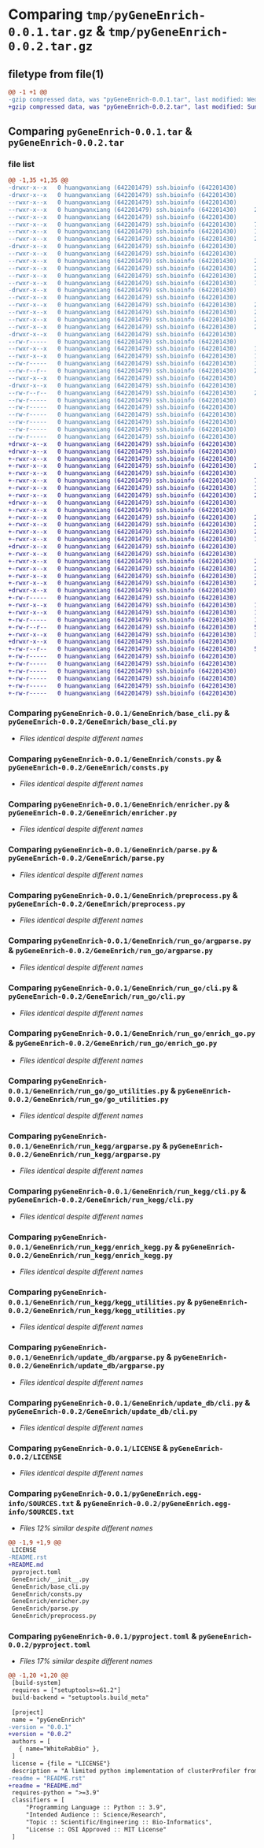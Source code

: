# Comparing `tmp/pyGeneEnrich-0.0.1.tar.gz` & `tmp/pyGeneEnrich-0.0.2.tar.gz`

## filetype from file(1)

```diff
@@ -1 +1 @@
-gzip compressed data, was "pyGeneEnrich-0.0.1.tar", last modified: Wed Apr  3 07:04:45 2024, max compression
+gzip compressed data, was "pyGeneEnrich-0.0.2.tar", last modified: Sun Apr  7 07:33:08 2024, max compression
```

## Comparing `pyGeneEnrich-0.0.1.tar` & `pyGeneEnrich-0.0.2.tar`

### file list

```diff
@@ -1,35 +1,35 @@
-drwxr-x--x   0 huangwanxiang (642201479) ssh.bioinfo (642201430)        0 2024-04-03 07:04:39.304227 pyGeneEnrich-0.0.1/
-drwxr-x--x   0 huangwanxiang (642201479) ssh.bioinfo (642201430)        0 2024-04-03 07:04:39.000222 pyGeneEnrich-0.0.1/GeneEnrich/
--rwxr-x--x   0 huangwanxiang (642201479) ssh.bioinfo (642201430)        0 2024-04-03 02:26:29.000000 pyGeneEnrich-0.0.1/GeneEnrich/__init__.py
--rwxr-x--x   0 huangwanxiang (642201479) ssh.bioinfo (642201430)     2934 2024-04-03 02:26:27.000000 pyGeneEnrich-0.0.1/GeneEnrich/base_cli.py
--rwxr-x--x   0 huangwanxiang (642201479) ssh.bioinfo (642201430)      614 2024-04-03 02:26:28.000000 pyGeneEnrich-0.0.1/GeneEnrich/consts.py
--rwxr-x--x   0 huangwanxiang (642201479) ssh.bioinfo (642201430)     7369 2024-04-03 02:26:29.000000 pyGeneEnrich-0.0.1/GeneEnrich/enricher.py
--rwxr-x--x   0 huangwanxiang (642201479) ssh.bioinfo (642201430)     1585 2024-04-03 02:26:29.000000 pyGeneEnrich-0.0.1/GeneEnrich/parse.py
--rwxr-x--x   0 huangwanxiang (642201479) ssh.bioinfo (642201430)     2406 2024-04-03 05:14:19.000000 pyGeneEnrich-0.0.1/GeneEnrich/preprocess.py
-drwxr-x--x   0 huangwanxiang (642201479) ssh.bioinfo (642201430)        0 2024-04-03 07:04:39.074223 pyGeneEnrich-0.0.1/GeneEnrich/run_go/
--rwxr-x--x   0 huangwanxiang (642201479) ssh.bioinfo (642201430)        0 2024-04-03 02:26:27.000000 pyGeneEnrich-0.0.1/GeneEnrich/run_go/__init__.py
--rwxr-x--x   0 huangwanxiang (642201479) ssh.bioinfo (642201430)     2648 2024-04-03 05:51:30.000000 pyGeneEnrich-0.0.1/GeneEnrich/run_go/argparse.py
--rwxr-x--x   0 huangwanxiang (642201479) ssh.bioinfo (642201430)     2358 2024-04-03 05:38:26.000000 pyGeneEnrich-0.0.1/GeneEnrich/run_go/cli.py
--rwxr-x--x   0 huangwanxiang (642201479) ssh.bioinfo (642201430)     2329 2024-04-03 05:59:56.000000 pyGeneEnrich-0.0.1/GeneEnrich/run_go/enrich_go.py
--rwxr-x--x   0 huangwanxiang (642201479) ssh.bioinfo (642201430)     1853 2024-04-03 05:38:26.000000 pyGeneEnrich-0.0.1/GeneEnrich/run_go/go_utilities.py
-drwxr-x--x   0 huangwanxiang (642201479) ssh.bioinfo (642201430)        0 2024-04-03 07:04:39.129224 pyGeneEnrich-0.0.1/GeneEnrich/run_kegg/
--rwxr-x--x   0 huangwanxiang (642201479) ssh.bioinfo (642201430)        0 2024-04-03 02:26:29.000000 pyGeneEnrich-0.0.1/GeneEnrich/run_kegg/__init__.py
--rwxr-x--x   0 huangwanxiang (642201479) ssh.bioinfo (642201430)     2656 2024-04-03 06:01:22.000000 pyGeneEnrich-0.0.1/GeneEnrich/run_kegg/argparse.py
--rwxr-x--x   0 huangwanxiang (642201479) ssh.bioinfo (642201430)     2382 2024-04-03 05:38:26.000000 pyGeneEnrich-0.0.1/GeneEnrich/run_kegg/cli.py
--rwxr-x--x   0 huangwanxiang (642201479) ssh.bioinfo (642201430)     2059 2024-04-03 06:04:12.000000 pyGeneEnrich-0.0.1/GeneEnrich/run_kegg/enrich_kegg.py
--rwxr-x--x   0 huangwanxiang (642201479) ssh.bioinfo (642201430)     2269 2024-04-03 05:09:12.000000 pyGeneEnrich-0.0.1/GeneEnrich/run_kegg/kegg_utilities.py
-drwxr-x--x   0 huangwanxiang (642201479) ssh.bioinfo (642201430)        0 2024-04-03 07:04:39.181225 pyGeneEnrich-0.0.1/GeneEnrich/update_db/
--rw-r-----   0 huangwanxiang (642201479) ssh.bioinfo (642201430)        0 2024-04-03 02:26:29.000000 pyGeneEnrich-0.0.1/GeneEnrich/update_db/__init__.py
--rwxr-x--x   0 huangwanxiang (642201479) ssh.bioinfo (642201430)     1432 2024-04-03 02:26:29.000000 pyGeneEnrich-0.0.1/GeneEnrich/update_db/argparse.py
--rwxr-x--x   0 huangwanxiang (642201479) ssh.bioinfo (642201430)     1604 2024-04-03 02:26:29.000000 pyGeneEnrich-0.0.1/GeneEnrich/update_db/cli.py
--rw-r-----   0 huangwanxiang (642201479) ssh.bioinfo (642201430)     1068 2024-04-03 02:25:23.000000 pyGeneEnrich-0.0.1/LICENSE
--rw-r--r--   0 huangwanxiang (642201479) ssh.bioinfo (642201430)     2143 2024-04-03 07:04:39.294226 pyGeneEnrich-0.0.1/PKG-INFO
--rwxr-x--x   0 huangwanxiang (642201479) ssh.bioinfo (642201430)      392 2024-04-03 05:45:40.000000 pyGeneEnrich-0.0.1/README.rst
-drwxr-x--x   0 huangwanxiang (642201479) ssh.bioinfo (642201430)        0 2024-04-03 07:04:39.279226 pyGeneEnrich-0.0.1/pyGeneEnrich.egg-info/
--rw-r--r--   0 huangwanxiang (642201479) ssh.bioinfo (642201430)     2143 2024-04-03 07:04:38.000000 pyGeneEnrich-0.0.1/pyGeneEnrich.egg-info/PKG-INFO
--rw-r-----   0 huangwanxiang (642201479) ssh.bioinfo (642201430)      759 2024-04-03 07:04:38.000000 pyGeneEnrich-0.0.1/pyGeneEnrich.egg-info/SOURCES.txt
--rw-r-----   0 huangwanxiang (642201479) ssh.bioinfo (642201430)        1 2024-04-03 07:04:38.000000 pyGeneEnrich-0.0.1/pyGeneEnrich.egg-info/dependency_links.txt
--rw-r-----   0 huangwanxiang (642201479) ssh.bioinfo (642201430)       56 2024-04-03 07:04:38.000000 pyGeneEnrich-0.0.1/pyGeneEnrich.egg-info/entry_points.txt
--rw-r-----   0 huangwanxiang (642201479) ssh.bioinfo (642201430)       11 2024-04-03 07:04:38.000000 pyGeneEnrich-0.0.1/pyGeneEnrich.egg-info/top_level.txt
--rw-r-----   0 huangwanxiang (642201479) ssh.bioinfo (642201430)      784 2024-04-03 07:04:23.000000 pyGeneEnrich-0.0.1/pyproject.toml
--rw-r-----   0 huangwanxiang (642201479) ssh.bioinfo (642201430)       38 2024-04-03 07:04:39.305227 pyGeneEnrich-0.0.1/setup.cfg
+drwxr-x--x   0 huangwanxiang (642201479) ssh.bioinfo (642201430)        0 2024-04-07 07:32:56.203635 pyGeneEnrich-0.0.2/
+drwxr-x--x   0 huangwanxiang (642201479) ssh.bioinfo (642201430)        0 2024-04-07 07:32:55.514625 pyGeneEnrich-0.0.2/GeneEnrich/
+-rwxr-x--x   0 huangwanxiang (642201479) ssh.bioinfo (642201430)        0 2024-04-03 02:26:29.000000 pyGeneEnrich-0.0.2/GeneEnrich/__init__.py
+-rwxr-x--x   0 huangwanxiang (642201479) ssh.bioinfo (642201430)     2934 2024-04-03 02:26:27.000000 pyGeneEnrich-0.0.2/GeneEnrich/base_cli.py
+-rwxr-x--x   0 huangwanxiang (642201479) ssh.bioinfo (642201430)      614 2024-04-03 02:26:28.000000 pyGeneEnrich-0.0.2/GeneEnrich/consts.py
+-rwxr-x--x   0 huangwanxiang (642201479) ssh.bioinfo (642201430)     7369 2024-04-03 02:26:29.000000 pyGeneEnrich-0.0.2/GeneEnrich/enricher.py
+-rwxr-x--x   0 huangwanxiang (642201479) ssh.bioinfo (642201430)     1585 2024-04-03 02:26:29.000000 pyGeneEnrich-0.0.2/GeneEnrich/parse.py
+-rwxr-x--x   0 huangwanxiang (642201479) ssh.bioinfo (642201430)     2406 2024-04-03 05:14:19.000000 pyGeneEnrich-0.0.2/GeneEnrich/preprocess.py
+drwxr-x--x   0 huangwanxiang (642201479) ssh.bioinfo (642201430)        0 2024-04-07 07:32:55.674627 pyGeneEnrich-0.0.2/GeneEnrich/run_go/
+-rwxr-x--x   0 huangwanxiang (642201479) ssh.bioinfo (642201430)        0 2024-04-03 02:26:27.000000 pyGeneEnrich-0.0.2/GeneEnrich/run_go/__init__.py
+-rwxr-x--x   0 huangwanxiang (642201479) ssh.bioinfo (642201430)     2648 2024-04-03 05:51:30.000000 pyGeneEnrich-0.0.2/GeneEnrich/run_go/argparse.py
+-rwxr-x--x   0 huangwanxiang (642201479) ssh.bioinfo (642201430)     2358 2024-04-03 05:38:26.000000 pyGeneEnrich-0.0.2/GeneEnrich/run_go/cli.py
+-rwxr-x--x   0 huangwanxiang (642201479) ssh.bioinfo (642201430)     2329 2024-04-03 05:59:56.000000 pyGeneEnrich-0.0.2/GeneEnrich/run_go/enrich_go.py
+-rwxr-x--x   0 huangwanxiang (642201479) ssh.bioinfo (642201430)     1853 2024-04-03 05:38:26.000000 pyGeneEnrich-0.0.2/GeneEnrich/run_go/go_utilities.py
+drwxr-x--x   0 huangwanxiang (642201479) ssh.bioinfo (642201430)        0 2024-04-07 07:32:55.864630 pyGeneEnrich-0.0.2/GeneEnrich/run_kegg/
+-rwxr-x--x   0 huangwanxiang (642201479) ssh.bioinfo (642201430)        0 2024-04-03 02:26:29.000000 pyGeneEnrich-0.0.2/GeneEnrich/run_kegg/__init__.py
+-rwxr-x--x   0 huangwanxiang (642201479) ssh.bioinfo (642201430)     2656 2024-04-03 06:01:22.000000 pyGeneEnrich-0.0.2/GeneEnrich/run_kegg/argparse.py
+-rwxr-x--x   0 huangwanxiang (642201479) ssh.bioinfo (642201430)     2382 2024-04-03 05:38:26.000000 pyGeneEnrich-0.0.2/GeneEnrich/run_kegg/cli.py
+-rwxr-x--x   0 huangwanxiang (642201479) ssh.bioinfo (642201430)     2059 2024-04-03 06:04:12.000000 pyGeneEnrich-0.0.2/GeneEnrich/run_kegg/enrich_kegg.py
+-rwxr-x--x   0 huangwanxiang (642201479) ssh.bioinfo (642201430)     2269 2024-04-03 05:09:12.000000 pyGeneEnrich-0.0.2/GeneEnrich/run_kegg/kegg_utilities.py
+drwxr-x--x   0 huangwanxiang (642201479) ssh.bioinfo (642201430)        0 2024-04-07 07:32:55.947631 pyGeneEnrich-0.0.2/GeneEnrich/update_db/
+-rw-r-----   0 huangwanxiang (642201479) ssh.bioinfo (642201430)        0 2024-04-03 02:26:29.000000 pyGeneEnrich-0.0.2/GeneEnrich/update_db/__init__.py
+-rwxr-x--x   0 huangwanxiang (642201479) ssh.bioinfo (642201430)     1432 2024-04-03 02:26:29.000000 pyGeneEnrich-0.0.2/GeneEnrich/update_db/argparse.py
+-rwxr-x--x   0 huangwanxiang (642201479) ssh.bioinfo (642201430)     1604 2024-04-03 02:26:29.000000 pyGeneEnrich-0.0.2/GeneEnrich/update_db/cli.py
+-rw-r-----   0 huangwanxiang (642201479) ssh.bioinfo (642201430)     1068 2024-04-03 02:25:23.000000 pyGeneEnrich-0.0.2/LICENSE
+-rw-r--r--   0 huangwanxiang (642201479) ssh.bioinfo (642201430)     5006 2024-04-07 07:32:56.195635 pyGeneEnrich-0.0.2/PKG-INFO
+-rwxr-x--x   0 huangwanxiang (642201479) ssh.bioinfo (642201430)     3251 2024-04-03 08:25:37.000000 pyGeneEnrich-0.0.2/README.md
+drwxr-x--x   0 huangwanxiang (642201479) ssh.bioinfo (642201430)        0 2024-04-07 07:32:56.180635 pyGeneEnrich-0.0.2/pyGeneEnrich.egg-info/
+-rw-r--r--   0 huangwanxiang (642201479) ssh.bioinfo (642201430)     5006 2024-04-07 07:32:55.000000 pyGeneEnrich-0.0.2/pyGeneEnrich.egg-info/PKG-INFO
+-rw-r-----   0 huangwanxiang (642201479) ssh.bioinfo (642201430)      758 2024-04-07 07:32:55.000000 pyGeneEnrich-0.0.2/pyGeneEnrich.egg-info/SOURCES.txt
+-rw-r-----   0 huangwanxiang (642201479) ssh.bioinfo (642201430)        1 2024-04-07 07:32:55.000000 pyGeneEnrich-0.0.2/pyGeneEnrich.egg-info/dependency_links.txt
+-rw-r-----   0 huangwanxiang (642201479) ssh.bioinfo (642201430)       56 2024-04-07 07:32:55.000000 pyGeneEnrich-0.0.2/pyGeneEnrich.egg-info/entry_points.txt
+-rw-r-----   0 huangwanxiang (642201479) ssh.bioinfo (642201430)       11 2024-04-07 07:32:55.000000 pyGeneEnrich-0.0.2/pyGeneEnrich.egg-info/top_level.txt
+-rw-r-----   0 huangwanxiang (642201479) ssh.bioinfo (642201430)      783 2024-04-07 07:30:55.000000 pyGeneEnrich-0.0.2/pyproject.toml
+-rw-r-----   0 huangwanxiang (642201479) ssh.bioinfo (642201430)       38 2024-04-07 07:32:56.203635 pyGeneEnrich-0.0.2/setup.cfg
```

### Comparing `pyGeneEnrich-0.0.1/GeneEnrich/base_cli.py` & `pyGeneEnrich-0.0.2/GeneEnrich/base_cli.py`

 * *Files identical despite different names*

### Comparing `pyGeneEnrich-0.0.1/GeneEnrich/consts.py` & `pyGeneEnrich-0.0.2/GeneEnrich/consts.py`

 * *Files identical despite different names*

### Comparing `pyGeneEnrich-0.0.1/GeneEnrich/enricher.py` & `pyGeneEnrich-0.0.2/GeneEnrich/enricher.py`

 * *Files identical despite different names*

### Comparing `pyGeneEnrich-0.0.1/GeneEnrich/parse.py` & `pyGeneEnrich-0.0.2/GeneEnrich/parse.py`

 * *Files identical despite different names*

### Comparing `pyGeneEnrich-0.0.1/GeneEnrich/preprocess.py` & `pyGeneEnrich-0.0.2/GeneEnrich/preprocess.py`

 * *Files identical despite different names*

### Comparing `pyGeneEnrich-0.0.1/GeneEnrich/run_go/argparse.py` & `pyGeneEnrich-0.0.2/GeneEnrich/run_go/argparse.py`

 * *Files identical despite different names*

### Comparing `pyGeneEnrich-0.0.1/GeneEnrich/run_go/cli.py` & `pyGeneEnrich-0.0.2/GeneEnrich/run_go/cli.py`

 * *Files identical despite different names*

### Comparing `pyGeneEnrich-0.0.1/GeneEnrich/run_go/enrich_go.py` & `pyGeneEnrich-0.0.2/GeneEnrich/run_go/enrich_go.py`

 * *Files identical despite different names*

### Comparing `pyGeneEnrich-0.0.1/GeneEnrich/run_go/go_utilities.py` & `pyGeneEnrich-0.0.2/GeneEnrich/run_go/go_utilities.py`

 * *Files identical despite different names*

### Comparing `pyGeneEnrich-0.0.1/GeneEnrich/run_kegg/argparse.py` & `pyGeneEnrich-0.0.2/GeneEnrich/run_kegg/argparse.py`

 * *Files identical despite different names*

### Comparing `pyGeneEnrich-0.0.1/GeneEnrich/run_kegg/cli.py` & `pyGeneEnrich-0.0.2/GeneEnrich/run_kegg/cli.py`

 * *Files identical despite different names*

### Comparing `pyGeneEnrich-0.0.1/GeneEnrich/run_kegg/enrich_kegg.py` & `pyGeneEnrich-0.0.2/GeneEnrich/run_kegg/enrich_kegg.py`

 * *Files identical despite different names*

### Comparing `pyGeneEnrich-0.0.1/GeneEnrich/run_kegg/kegg_utilities.py` & `pyGeneEnrich-0.0.2/GeneEnrich/run_kegg/kegg_utilities.py`

 * *Files identical despite different names*

### Comparing `pyGeneEnrich-0.0.1/GeneEnrich/update_db/argparse.py` & `pyGeneEnrich-0.0.2/GeneEnrich/update_db/argparse.py`

 * *Files identical despite different names*

### Comparing `pyGeneEnrich-0.0.1/GeneEnrich/update_db/cli.py` & `pyGeneEnrich-0.0.2/GeneEnrich/update_db/cli.py`

 * *Files identical despite different names*

### Comparing `pyGeneEnrich-0.0.1/LICENSE` & `pyGeneEnrich-0.0.2/LICENSE`

 * *Files identical despite different names*

### Comparing `pyGeneEnrich-0.0.1/pyGeneEnrich.egg-info/SOURCES.txt` & `pyGeneEnrich-0.0.2/pyGeneEnrich.egg-info/SOURCES.txt`

 * *Files 12% similar despite different names*

```diff
@@ -1,9 +1,9 @@
 LICENSE
-README.rst
+README.md
 pyproject.toml
 GeneEnrich/__init__.py
 GeneEnrich/base_cli.py
 GeneEnrich/consts.py
 GeneEnrich/enricher.py
 GeneEnrich/parse.py
 GeneEnrich/preprocess.py
```

### Comparing `pyGeneEnrich-0.0.1/pyproject.toml` & `pyGeneEnrich-0.0.2/pyproject.toml`

 * *Files 17% similar despite different names*

```diff
@@ -1,20 +1,20 @@
 [build-system]
 requires = ["setuptools>=61.2"]
 build-backend = "setuptools.build_meta"
 
 [project]
 name = "pyGeneEnrich"
-version = "0.0.1"
+version = "0.0.2"
 authors = [
   { name="WhiteRabBio" },
 ]
 license = {file = "LICENSE"}
 description = "A limited python implementation of clusterProfiler from R"
-readme = "README.rst"
+readme = "README.md"
 requires-python = ">=3.9"
 classifiers = [
     "Programming Language :: Python :: 3.9",
     "Intended Audience :: Science/Research",
     "Topic :: Scientific/Engineering :: Bio-Informatics",
     "License :: OSI Approved :: MIT License"
 ]
```

